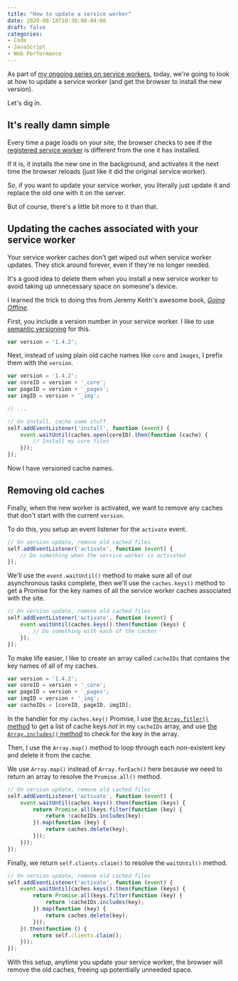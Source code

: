 ```yaml
---
title: "How to update a service worker"
date: 2020-08-18T10:30:00-04:00
draft: false
categories:
- Code
- JavaScript
- Web Performance
---
```


As part of [my ongoing series on service workers](/series/service-workers/), today, we're going to look at how to update a service worker (and get the browser to install the new version).

Let's dig in.

## It's really damn simple

Every time a page loads on your site, the browser checks to see if the [registered service worker](/writing-your-first-service-worker-with-vanilla-js/) is different from the one it has installed.

If it is, it installs the new one in the background, and activates it the next time the browser reloads (just like it did the original service worker).

So, if you want to update your service worker, you literally just update it and replace the old one with it on the server.

But of course, there's a little bit more to it than that.

## Updating the caches associated with your service worker

Your service worker caches don't get wiped out when service worker updates. They stick around forever, even if they're no longer needed.

It's a good idea to delete them when you install a new service worker to avoid taking up unnecessary space on someone's device.

I learned the trick to doing this from Jeremy Keith's awesome book, *[Going Offline](https://abookapart.com/products/going-offline)*.

First, you include a version number in your service worker. I like to use [semantic versioning](/semantic-versioning/) for this.

```js
var version = '1.4.2';
```

Next, instead of using plain old cache names like `core` and `images`, I prefix them with the `version`.

```js
var version = '1.4.2';
var coreID = version + '_core';
var pageID = version + '_pages';
var imgID = version + '_img';

// ...

// On install, cache some stuff
self.addEventListener('install', function (event) {
	event.waitUntil(caches.open(coreID).then(function (cache) {
		// Install my core files
	}));
});
```

Now I have versioned cache names.

## Removing old caches

Finally, when the new worker is activated, we want to remove any caches that don't start with the current `version`.

To do this, you setup an event listener for the `activate` event.

```js
// On version update, remove old cached files
self.addEventListener('activate', function (event) {
	// Do something when the service worker is activated
});
```

We'll use the `event.waitUntil()` method to make sure all of our asynchronous tasks complete, then we'll use the `caches.keys()` method to get a Promise for the key names of all the service worker caches associated with the site.

```js
// On version update, remove old cached files
self.addEventListener('activate', function (event) {
	event.waitUntil(caches.keys().then(function (keys) {
		// Do something with each of the caches
	});
});
```

To make life easier, I like to create an array called `cacheIDs` that contains the key names of all of my caches.

```js
var version = '1.4.2';
var coreID = version + '_core';
var pageID = version + '_pages';
var imgID = version + '_img';
var cacheIDs = [coreID, pageID, imgID];
```

In the handler for my `caches.key()` Promise, I use [the `Array.fitler()` method](/what-array.filter-does-in-vanilla-js/) to get a list of cache keys *not* in my `cacheIDs` array, and use [the `Array.includes()` method](/how-to-check-for-an-item-in-an-array-with-vanilla-js/) to check for the key in the array.

Then, I use the `Array.map()` method to loop through each non-existent key and delete it from the cache.

We use `Array.map()` instead of `Array.forEach()` here because we need to return an array to resolve the `Promise.all()` method.

```js
// On version update, remove old cached files
self.addEventListener('activate', function (event) {
	event.waitUntil(caches.keys().then(function (keys) {
		return Promise.all(keys.filter(function (key) {
			return !cacheIDs.includes(key);
		}).map(function (key) {
			return caches.delete(key);
		}));
	}));
});
```

Finally, we return `self.clients.claim()` to resolve the `waitUntil()` method.

```js
// On version update, remove old cached files
self.addEventListener('activate', function (event) {
	event.waitUntil(caches.keys().then(function (keys) {
		return Promise.all(keys.filter(function (key) {
			return !cacheIDs.includes(key);
		}).map(function (key) {
			return caches.delete(key);
		}));
	}).then(function () {
		return self.clients.claim();
	}));
});
```

With this setup, anytime you update your service worker, the browser will remove the old caches, freeing up potentially unneeded space.